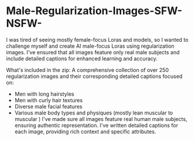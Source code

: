 # Male-Regularization-Images-SFW-NSFW-
I was tired of seeing mostly female-focus Loras and models, so I wanted to challenge myself and create AI male-focus Loras using regularization images. I've ensured that all images feature only real male subjects and include detailed captions for enhanced learning and accuracy. 

What's included in the zip:
A comprehensive collection of over 250 regularization images and their corresponding detailed captions focused on:
- Men with long hairstyles
- Men with curly hair textures
- Diverse male facial features
- Various male body types and physiques (mostly lean muscular to muscular )
I've made sure all images feature real human male subjects, ensuring authentic representation.
I've written detailed captions for each image, providing rich context and specific attributes.
